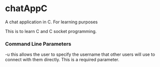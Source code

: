# chatAppC
A chat application in C. For learning purposes

This is to learn C and C socket programming.

### Command Line Parameters
-u <username>
    this allows the user to specify the username that other users will use to
    connect with them directly. This is a required parameter.

